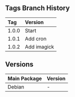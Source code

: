 ## Tags Branch History

Tag          | Version
:------------|:----------
 1.0.0       | Start
 1.0.1       | Add cron
 1.0.2       | Add imagick
 
## Versions
Main Package  | Version
:-------------|:----------
 Debian       | -
